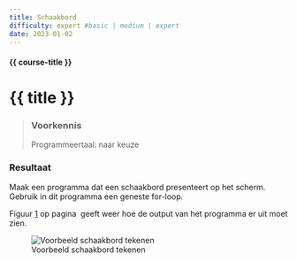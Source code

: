 ```yaml
---
title: Schaakbord
difficulty: expert #basic | medium | expert
date: 2023-01-02
---
```


#### {{ course-title }}

# {{ title }}

> ### Voorkennis
> Programmeertaal: naar keuze

### Resultaat
Maak een programma dat een schaakbord presenteert op het scherm. Gebruik
in dit programma een geneste for-loop.

Figuur <a href="#fig:Voorbeeld schaakbord tekenen" data-reference-type="ref"
data-reference="fig:Voorbeeld schaakbord tekenen">1</a> op pagina  geeft
weer hoe de output van het programma er uit moet zien.

<figure>
<img src="Artwork/voorbeeld.png" id="fig:Voorbeeld schaakbord tekenen"
alt="Voorbeeld schaakbord tekenen" />
<figcaption aria-hidden="true">Voorbeeld schaakbord tekenen</figcaption>
</figure>
